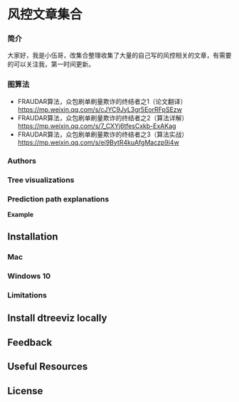 # 风控文章集合
### 简介
大家好，我是小伍哥，改集合整理收集了大量的自己写的风控相关的文章，有需要的可以关注我，第一时间更新。

### 图算法
- FRAUDAR算法，众包刷单刷量欺诈的终结者之1（论文翻译）<br>
<https://mp.weixin.qq.com/s/cJYC9JyL3gr5EorRFpSEzw>
- FRAUDAR算法，众包刷单刷量欺诈的终结者之2（算法详解）<br>
https://mp.weixin.qq.com/s/7_CXYj6tfesCxkb-ExAKag
- FRAUDAR算法，众包刷单刷量欺诈的终结者之3（算法实战）<br>
https://mp.weixin.qq.com/s/ei9BytR4kuAfgMaczp9i4w


### Authors

### Tree visualizations


### Prediction path explanations



**Example**



## Installation


### Mac


### Windows 10




### Limitations


## Install dtreeviz locally



## Feedback


## Useful Resources


## License

